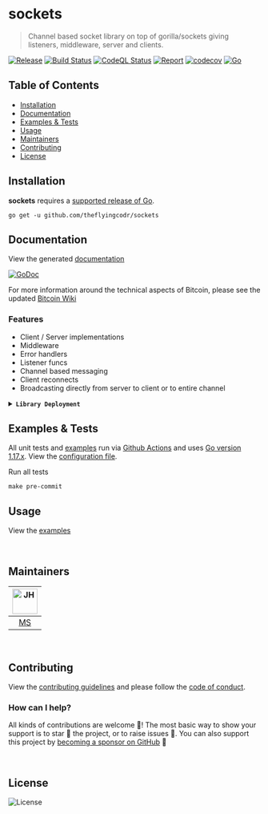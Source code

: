 # sockets

> Channel based socket library on top of gorilla/sockets giving listeners, middleware, server and clients.

[![Release](https://img.shields.io/github/release-pre/theflyingcodr/sockets.svg?logo=github&style=flat&v=1)](https://github.com/theflyingcodr/sockets/releases)
[![Build Status](https://github.com/theflyingcodr/sockets/actions/workflows/go.yml/badge.svg)](https://github.com/theflyingcodr/sockets/actions/workflows/go.yml)
[![CodeQL Status](https://github.com/theflyingcodr/sockets/actions/workflows/codeql-analysis.yml/badge.svg)](https://github.com/theflyingcodr/sockets/actions/workflows/codeql-analysis.yml)
[![Report](https://goreportcard.com/badge/github.com/theflyingcodr/sockets?style=flat&v=1)](https://goreportcard.com/report/github.com/theflyingcodr/sockets)
[![codecov](https://codecov.io/gh/libsv/go-bt/branch/master/graph/badge.svg?v=1)](https://codecov.io/gh/theflyingcodr/sockets)
[![Go](https://img.shields.io/github/go-mod/go-version/theflyingcodr/sockets?v=1)](https://golang.org/)

## Table of Contents

- [Installation](#installation)
- [Documentation](#documentation)
- [Examples & Tests](#examples--tests)
- [Usage](#usage)
- [Maintainers](#maintainers)
- [Contributing](#contributing)
- [License](#license)

## Installation

**sockets** requires a [supported release of Go](https://golang.org/doc/devel/release.html#policy).

```shell script
go get -u github.com/theflyingcodr/sockets
```

## Documentation

View the generated [documentation](https://pkg.go.dev/github.com/theflyingcodr/sockets)

[![GoDoc](https://godoc.org/github.com/theflyingcodr/sockets?status.svg&style=flat)](https://pkg.go.dev/github.com/theflyingcodr/sockets)

For more information around the technical aspects of Bitcoin, please see the updated [Bitcoin Wiki](https://wiki.bitcoinsv.io/index.php/Main_Page)

### Features

- Client / Server implementations
- Middleware
- Error handlers
- Listener funcs
- Channel based messaging
- Client reconnects
- Broadcasting directly from server to client or to entire channel

<details>
<summary><strong><code>Library Deployment</code></strong></summary>
<br/>

[goreleaser](https://github.com/goreleaser/goreleaser) for easy binary or library deployment to Github and can be installed via: `brew install goreleaser`.

The [.goreleaser.yml](.goreleaser.yml) file is used to configure [goreleaser](https://github.com/goreleaser/goreleaser).

Use `make release-snap` to create a snapshot version of the release, and finally `make release` to ship to production.
</details>

## Examples & Tests

All unit tests and [examples](examples) run via [Github Actions](https://github.com/theflyingcodr/sockets/actions) and
uses [Go version 1.17.x](https://golang.org/doc/go1.17). View the [configuration file](.github/workflows/go.yml).

Run all tests

```shell script
make pre-commit
```

## Usage

View the [examples](examples)

<br/>

## Maintainers

| [<img src="https://github.com/theflyingcodr.png" height="50" alt="JH" />](https://github.com/theflyingcodr) 
|:---:|
|  [MS](https://github.com/theflyingcodr)| 

<br/>

## Contributing

View the [contributing guidelines](CONTRIBUTING.md) and please follow the [code of conduct](CODE_OF_CONDUCT.md).

### How can I help?

All kinds of contributions are welcome :raised_hands:!
The most basic way to show your support is to star :star2: the project, or to raise issues :speech_balloon:.
You can also support this project by [becoming a sponsor on GitHub](https://github.com/sponsors/theflyingcodr) :clap:

<br/>

## License

![License](https://img.shields.io/github/license/theflyingcodr/sockets.svg?style=flat&v=1)
